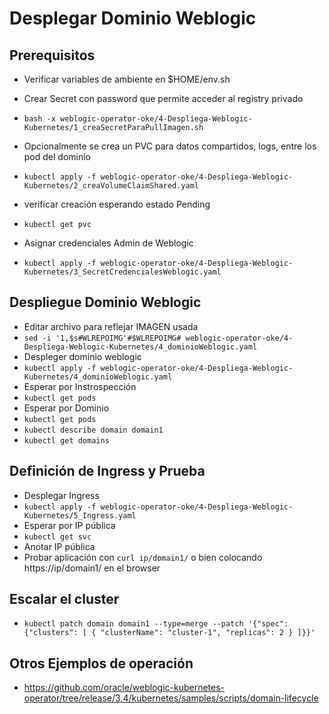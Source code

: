 # Desplegar Dominio Weblogic

## Prerequisitos
- Verificar variables de ambiente en $HOME/env.sh
- Crear Secret con password que permite acceder al registry privado
- `bash -x weblogic-operator-oke/4-Despliega-Weblogic-Kubernetes/1_creaSecretParaPullImagen.sh`

- Opcionalmente se crea un PVC para datos compartidos, logs, entre los pod del dominio
- `kubectl apply -f weblogic-operator-oke/4-Despliega-Weblogic-Kubernetes/2_creaVolumeClaimShared.yaml`
- verificar creación esperando estado Pending
- `kubectl get pvc`

- Asignar credenciales Admin de Weblogic
- `kubectl apply -f weblogic-operator-oke/4-Despliega-Weblogic-Kubernetes/3_SecretCredencialesWeblogic.yaml`

## Despliegue Dominio Weblogic

- Editar archivo para reflejar IMAGEN usada
- `sed -i '1,$s#WLREPOIMG'#$WLREPOIMG# weblogic-operator-oke/4-Despliega-Weblogic-Kubernetes/4_dominioWeblogic.yaml `
- Despleger dominio weblogic
- `kubectl apply -f weblogic-operator-oke/4-Despliega-Weblogic-Kubernetes/4_dominioWeblogic.yaml`
- Esperar por Instrospección
- `kubectl get pods`
- Esperar por Dominio
- `kubectl get pods`
- `kubectl describe domain domain1`
- `kubectl get domains`

## Definición de Ingress y Prueba

- Desplegar Ingress
- `kubectl apply -f weblogic-operator-oke/4-Despliega-Weblogic-Kubernetes/5_Ingress.yaml`
- Esperar por IP pública
- `kubectl get svc`
- Anotar IP pública
- Probar aplicación con `curl ip/domain1/` o bien colocando  https://ip/domain1/ en el browser

## Escalar el cluster
- `kubectl patch domain domain1 --type=merge --patch '{"spec": {"clusters": [ { "clusterName": "cluster-1", "replicas": 2 } ]}}'`
## Otros Ejemplos de operación
- https://github.com/oracle/weblogic-kubernetes-operator/tree/release/3.4/kubernetes/samples/scripts/domain-lifecycle
